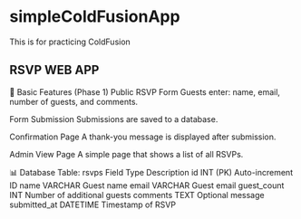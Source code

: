 # simpleColdFusionApp

This is for practicing ColdFusion

## RSVP WEB APP

🧱 Basic Features (Phase 1)
Public RSVP Form
Guests enter: name, email, number of guests, and comments.

Form Submission
Submissions are saved to a database.

Confirmation Page
A thank-you message is displayed after submission.

Admin View Page
A simple page that shows a list of all RSVPs.

📊 Database Table: rsvps
Field Type Description
id INT (PK) Auto-increment ID
name VARCHAR Guest name
email VARCHAR Guest email
guest_count INT Number of additional guests
comments TEXT Optional message
submitted_at DATETIME Timestamp of RSVP

